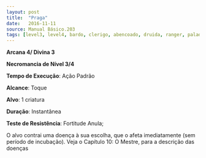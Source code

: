 ```yaml
---
layout: post
title:  "Praga"
date:   2016-11-11
source: Manual Básico.203
tags: [level3, level4, bardo, clerigo, abencoado, druida, ranger, paladino, feiticeiro, mago, necromancia, padrao, toque, criatura, instantanea, fortitude, anula]
---
```


**Arcana 4/ Divina 3**

**Necromancia de Nível 3/4**

**Tempo de Execução**: Ação Padrão

**Alcance**: Toque

**Alvo**: 1 criatura

**Duração**: Instantânea

**Teste de Resistência**: Fortitude Anula;

O alvo contrai uma doença à sua escolha, que o afeta imediatamente (sem período de incubação). Veja o Capítulo 10: O Mestre, para a descrição das doenças
